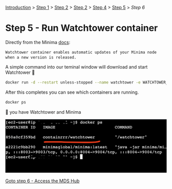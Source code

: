 [Introduction](../index.md) > [Step 1](../step1/index.md) > [Step 2](../step2/index.md)  > [Step 2](../step3/index.md) > [Step 4](../step4/index.md) > <u>Step 5</u> > *Step 6*

# Step 5 - Run Watchtower container

Directly from the Minima [docs](https://docs.minima.global/docs/runanode/selectplatform/linux_desktop#automate-updates-with-watchtower):

```
Watchtower container enables automatic updates of your Minima node when a new version is released. 
```

A simple command into our teminal window will download and start Watchtower 🗼

```bash
docker run -d --restart unless-stopped --name watchtower -e WATCHTOWER_CLEANUP=true -e WATCHTOWER_TIMEOUT=60s -e WATCHTOWER_POLL_INTERVAL=28800 -v /var/run/docker.sock:/var/run/docker.sock containrrr/watchtower
```

After this completes you can see which containers are running. 
```bash
docker ps
```

🤞 you have Watchtower and Minima


![](watchtowercontainer.png)

[Goto step 6 - Access the MDS Hub](../step6/index.md)